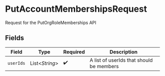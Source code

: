 # PutAccountMembershipsRequest

Request for the PutOrgRoleMemberships API


## Fields

| Field                                    | Type                                     | Required                                 | Description                              |
| ---------------------------------------- | ---------------------------------------- | ---------------------------------------- | ---------------------------------------- |
| `userIds`                                | List<*String*>                           | :heavy_check_mark:                       | A list of userIds that should be members |